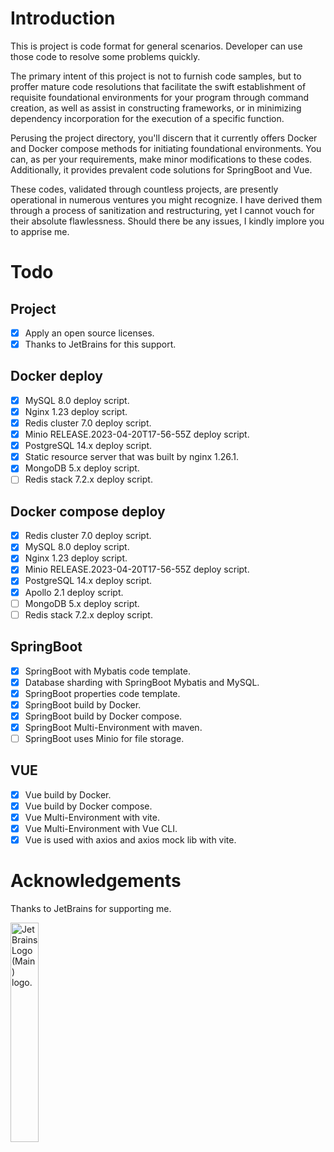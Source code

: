 # Introduction

This is project is code format for general scenarios. Developer can use those code to resolve some problems quickly.

The primary intent of this project is not to furnish code samples, but to proffer mature code resolutions that facilitate the swift establishment of requisite foundational environments for your program through command creation, as well as assist in constructing frameworks, or in minimizing dependency incorporation for the execution of a specific function.

Perusing the project directory, you'll discern that it currently offers Docker and Docker compose methods for initiating foundational environments. You can, as per your requirements, make minor modifications to these codes. Additionally, it provides prevalent code solutions for SpringBoot and Vue.

These codes, validated through countless projects, are presently operational in numerous ventures you might recognize. I have derived them through a process of sanitization and restructuring, yet I cannot vouch for their absolute flawlessness. Should there be any issues, I kindly implore you to apprise me.

# Todo

## Project

- [x] Apply an open source licenses.
- [x] Thanks to JetBrains for this support.

## Docker deploy

- [x] MySQL 8.0 deploy script.
- [x] Nginx 1.23 deploy script.
- [x] Redis cluster 7.0 deploy script.
- [x] Minio RELEASE.2023-04-20T17-56-55Z deploy script.
- [x] PostgreSQL 14.x deploy script.
- [x] Static resource server that was built by nginx 1.26.1.
- [x] MongoDB 5.x deploy script.
- [ ] Redis stack 7.2.x deploy script.

## Docker compose deploy

- [x] Redis cluster 7.0 deploy script.
- [x] MySQL 8.0 deploy script.
- [x] Nginx 1.23 deploy script.
- [x] Minio RELEASE.2023-04-20T17-56-55Z deploy script.
- [x] PostgreSQL 14.x deploy script.
- [x] Apollo 2.1 deploy script.
- [ ] MongoDB 5.x deploy script.
- [ ] Redis stack 7.2.x deploy script.

## SpringBoot

- [x] SpringBoot with Mybatis code template.
- [x] Database sharding with SpringBoot Mybatis and MySQL.
- [x] SpringBoot properties code template.
- [x] SpringBoot build by Docker.
- [x] SpringBoot build by Docker compose.
- [x] SpringBoot Multi-Environment with maven.
- [ ] SpringBoot uses Minio for file storage.

## VUE

- [x] Vue build by Docker.
- [x] Vue build by Docker compose.
- [x] Vue Multi-Environment with vite.
- [x] Vue Multi-Environment with Vue CLI.
- [x] Vue is used with axios and axios mock lib with vite.

# Acknowledgements

Thanks to JetBrains for supporting me.

<img src="https://resources.jetbrains.com/storage/products/company/brand/logos/jb_beam.png" alt="JetBrains Logo (Main) logo." width="30%">